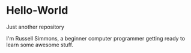 # Hello-World
Just another repository

I'm Russell Simmons, a beginner computer programmer getting ready to learn some awesome stuff.
